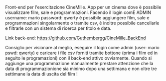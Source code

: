 Front-end per l'esercitazione CineMille.
App per un cinema dove è possibile visualizzare film, sale e programmazioni.
Facendo il login comE ADMIN username: mario password: qwerty è possibile aggiungere film, sale e programmazioni singolarmente o tramite csv, è inoltre possibile cancellarle e filtrarle con un sistema di ricerca per titolo e data.

Link back-end: https://github.com/Guthembergg/CineMille_BackEnd

Consiglio per visionare al meglio, eseguire il login come admin (user: mario pswd: qwerty) e caricare i file csv forniti tramite bottone (prima i film ed in seguito le programazioni) con il back-end attivo ovviamente.
Quando si aggiunge una programmazione manualmente prestare attenzione che la data di programmazionione sia minimo dopo una settimana e non oltre tre settimane la data di uscita del film !
